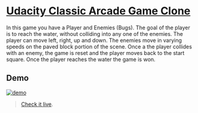 # [Udacity Classic Arcade Game Clone](https://github.com/HebaFahmi/frontend-nanodegree-arcade-game-master)

In this game you have a Player and Enemies (Bugs). The goal of the player is to reach the water, without colliding into any one of the enemies. The player can move left, right, up and down. The enemies move in varying speeds on the paved block portion of the scene. Once a the player collides with an enemy, the game is reset and the player moves back to the start square. Once the player reaches the water the game is won.

## Demo

[![demo](./demo.gif)](https://github.com/HebaFahmi/frontend-nanodegree-arcade-game-master/blob/master/demo.png)

> [Check it live](https://github.com/HebaFahmi/frontend-nanodegree-arcade-game-master/blob/master/demo.gif).


